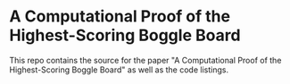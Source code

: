 # A Computational Proof of the Highest-Scoring Boggle Board

This repo contains the source for the paper "A Computational Proof of the Highest-Scoring Boggle Board" as well as the code listings.
